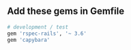 ## Add these gems in Gemfile

```ruby
# development / test
gem 'rspec-rails', '~ 3.6'
gem 'capybara'
```
